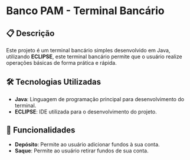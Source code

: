 # Banco PAM - Terminal Bancário

## 📋 Descrição

Este projeto é um terminal bancário simples desenvolvido em Java, utilizando  **ECLIPSE**, este terminal bancário permite que o usuário realize operações básicas de forma prática e rápida.

## 🛠️ Tecnologias Utilizadas

- **Java**: Linguagem de programação principal para desenvolvimento do terminal.
- **ECLIPSE**: IDE utilizada para o desenvolvimento do projeto.

## 🚀 Funcionalidades

- **Depósito**: Permite ao usuário adicionar fundos à sua conta.
- **Saque**: Permite ao usuário retirar fundos de sua conta.

